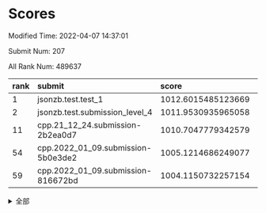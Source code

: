 # Scores

Modified Time: 2022-04-07 14:37:01

Submit Num: 207

All Rank Num: 489637

| rank |               submit               |       score        |       sigma        | pk_num |
| :--- | :--------------------------------- | :----------------- | :----------------- | :----- |
| 1    | jsonzb.test.test_1                 | 1012.6015485123669 | 0.7975280024821303 | 9462   |
| 2    | jsonzb.test.submission_level_4     | 1011.9530935965058 | 0.788977111088591  | 9461   |
| 11   | cpp.21_12_24.submission-2b2ea0d7   | 1010.7047779342579 | 0.7748412266718537 | 9460   |
| 54   | cpp.2022_01_09.submission-5b0e3de2 | 1005.1214686249077 | 0.7247000883896548 | 9464   |
| 59   | cpp.2022_01_09.submission-816672bd | 1004.1150732257154 | 0.7133449802014672 | 9464   |


<details>
<summary>全部</summary>

| rank |                 submit                 |       score        |       sigma        | pk_num |
| :--- | :------------------------------------- | :----------------- | :----------------- | :----- |
| 1    | jsonzb.test.test_1                     | 1012.6015485123669 | 0.7975280024821303 | 9462   |
| 2    | jsonzb.test.submission_level_4         | 1011.9530935965058 | 0.788977111088591  | 9461   |
| 3    | gobigger.level_3.submission_level_3_23 | 1011.9196904981236 | 0.7969694823042663 | 9461   |
| 4    | gobigger.level_3.submission_level_3_25 | 1011.3422814720881 | 0.7825967727398756 | 9459   |
| 5    | gobigger.level_3.submission_level_3_8  | 1011.1753502802044 | 0.7654038228318587 | 9464   |
| 6    | gobigger.level_3.submission_level_3_17 | 1011.071939456372  | 0.7742697819400879 | 9461   |
| 7    | gobigger.level_3.submission_level_3_35 | 1011.0574352732756 | 0.7678207092495116 | 9465   |
| 8    | gobigger.level_3.submission_level_3_41 | 1010.9107714779313 | 0.7692237689470881 | 9463   |
| 9    | gobigger.level_3.submission_level_3_4  | 1010.8454120435542 | 0.7431944804118702 | 9461   |
| 10   | gobigger.level_3.submission_level_3_12 | 1010.7790995220458 | 0.7515180145289141 | 9462   |
| 11   | cpp.21_12_24.submission-2b2ea0d7       | 1010.7047779342579 | 0.7748412266718537 | 9460   |
| 12   | gobigger.level_3.submission_level_3_6  | 1010.5871425082966 | 0.7785435760069314 | 9461   |
| 13   | gobigger.level_3.submission_level_3_39 | 1010.4821344363328 | 0.7767513313160286 | 9461   |
| 14   | gobigger.level_3.submission_level_3_46 | 1010.4344327798954 | 0.7540781957775367 | 9467   |
| 15   | gobigger.level_3.submission_level_3_45 | 1010.4072172927645 | 0.7712291847573038 | 9462   |
| 16   | gobigger.level_3.submission_level_3_9  | 1010.2965931288334 | 0.7456075621750392 | 9460   |
| 17   | gobigger.level_3.submission_level_3_48 | 1010.2759426271602 | 0.7525710071649908 | 9464   |
| 18   | gobigger.level_3.submission_level_3_36 | 1010.2428632534691 | 0.7809718998556375 | 9458   |
| 19   | gobigger.level_3.submission_level_3_29 | 1010.2270044998423 | 0.7545456507808516 | 9457   |
| 20   | gobigger.level_3.submission_level_3_31 | 1010.2238181731541 | 0.7797064181120062 | 9463   |
| 21   | gobigger.level_3.submission_level_3_43 | 1010.203166635477  | 0.7635370068136045 | 9462   |
| 22   | gobigger.level_3.submission_level_3_15 | 1010.1885166785235 | 0.7652424914824782 | 9463   |
| 23   | gobigger.level_3.submission_level_3_21 | 1010.1365968797132 | 0.7459702799377774 | 9454   |
| 24   | gobigger.level_3.submission_level_3_37 | 1010.0549672206251 | 0.7687423859173663 | 9459   |
| 25   | gobigger.level_3.submission_level_3_10 | 1010.0342908361303 | 0.748426105914538  | 9460   |
| 26   | gobigger.level_3.submission_level_3_30 | 1009.9244683369102 | 0.7507915050917598 | 9458   |
| 27   | gobigger.level_3.submission_level_3_40 | 1009.9229676431936 | 0.7519980733848982 | 9466   |
| 28   | gobigger.level_3.submission_level_3_3  | 1009.899324249595  | 0.7638581581596565 | 9465   |
| 29   | gobigger.level_3.submission_level_3_27 | 1009.8733202323946 | 0.7626692341224731 | 9462   |
| 30   | gobigger.level_3.submission_level_3_16 | 1009.8277341284291 | 0.7710647358449341 | 9462   |
| 31   | gobigger.level_3.submission_level_3_14 | 1009.7450170907401 | 0.7570437331938022 | 9458   |
| 32   | gobigger.level_3.submission_level_3_38 | 1009.7189599568575 | 0.7678637769205211 | 9462   |
| 33   | gobigger.level_3.submission_level_3_32 | 1009.702914386387  | 0.7552499206867432 | 9464   |
| 34   | gobigger.level_3.submission_level_3_19 | 1009.6846739560174 | 0.7644365447745118 | 9462   |
| 35   | gobigger.level_3.submission_level_3_2  | 1009.6815692498667 | 0.7488380001322912 | 9461   |
| 36   | gobigger.level_3.submission_level_3_18 | 1009.661279668553  | 0.777689441885295  | 9459   |
| 37   | gobigger.level_3.submission_level_3_49 | 1009.6525255758942 | 0.7551890352461526 | 9457   |
| 38   | gobigger.level_3.submission_level_3_11 | 1009.5278496594516 | 0.7413672122937225 | 9465   |
| 39   | gobigger.level_3.submission_level_3_47 | 1009.4679451545924 | 0.7584891147752887 | 9460   |
| 40   | gobigger.level_3.submission_level_3_26 | 1009.4405664448005 | 0.7559189862212382 | 9465   |
| 41   | gobigger.level_3.submission_level_3_22 | 1009.4392952833725 | 0.7709685211982166 | 9466   |
| 42   | gobigger.level_3.submission_level_3_24 | 1009.4189254493034 | 0.7401523608912551 | 9465   |
| 43   | gobigger.level_3.submission_level_3_7  | 1009.4111724175144 | 0.7564649481515371 | 9462   |
| 44   | gobigger.level_3.submission_level_3_13 | 1009.3129058012261 | 0.7614500889488584 | 9466   |
| 45   | gobigger.level_3.submission_level_3_42 | 1009.2819995362813 | 0.7459320676601706 | 9458   |
| 46   | gobigger.level_3.submission_level_3_0  | 1009.274184937136  | 0.7605380793146416 | 9462   |
| 47   | gobigger.level_3.submission_level_3_5  | 1009.0370567356513 | 0.7538841940177511 | 9461   |
| 48   | gobigger.level_3.submission_level_3_1  | 1008.9400542979466 | 0.7521674141598464 | 9461   |
| 49   | gobigger.level_3.submission_level_3_33 | 1008.825825811587  | 0.7287494324607664 | 9462   |
| 50   | gobigger.level_3.submission_level_3_20 | 1008.7624525126105 | 0.7466974471084753 | 9463   |
| 51   | gobigger.level_3.submission_level_3_28 | 1008.7195485427427 | 0.726045895533599  | 9466   |
| 52   | gobigger.level_3.submission_level_3_44 | 1008.5552461147051 | 0.7612804916379894 | 9464   |
| 53   | gobigger.level_3.submission_level_3_34 | 1008.0387509893519 | 0.7429821541542699 | 9459   |
| 54   | cpp.2022_01_09.submission-5b0e3de2     | 1005.1214686249077 | 0.7247000883896548 | 9464   |
| 55   | gobigger.level_1.submission_level_1_45 | 1004.9924927704157 | 0.7297130499262223 | 9462   |
| 56   | gobigger.level_1.submission_level_1_10 | 1004.7202567405913 | 0.7033673489633173 | 9462   |
| 57   | gobigger.level_1.submission_level_1_25 | 1004.389147956714  | 0.7134359769453594 | 9460   |
| 58   | gobigger.level_1.submission_level_1_38 | 1004.282569154123  | 0.7068614821522085 | 9461   |
| 59   | cpp.2022_01_09.submission-816672bd     | 1004.1150732257154 | 0.7133449802014672 | 9464   |
| 60   | gobigger.level_1.submission_level_1_27 | 1003.958617212475  | 0.7239235390783446 | 9460   |
| 61   | gobigger.level_1.submission_level_1_29 | 1003.9009270100695 | 0.7091948019894599 | 9465   |
| 62   | gobigger.level_1.submission_level_1_17 | 1003.8957959415709 | 0.7129493639302585 | 9465   |
| 63   | gobigger.level_1.submission_level_1_35 | 1003.8851951717049 | 0.7051975190033646 | 9469   |
| 64   | gobigger.level_1.submission_level_1_6  | 1003.8684244251945 | 0.7207583982358714 | 9462   |
| 65   | gobigger.level_1.submission_level_1_49 | 1003.8442897830498 | 0.718517402734634  | 9463   |
| 66   | gobigger.level_1.submission_level_1_16 | 1003.8120489481532 | 0.7135507603310428 | 9466   |
| 67   | gobigger.level_1.submission_level_1_2  | 1003.7923477789764 | 0.7040297305176724 | 9462   |
| 68   | gobigger.level_1.submission_level_1_18 | 1003.7836219653237 | 0.7209076475601778 | 9468   |
| 69   | gobigger.level_1.submission_level_1_43 | 1003.6810318276055 | 0.7003988466283365 | 9467   |
| 70   | gobigger.level_1.submission_level_1_11 | 1003.6092283341006 | 0.7071117907734128 | 9460   |
| 71   | gobigger.level_1.submission_level_1_28 | 1003.596736561259  | 0.712753392772203  | 9465   |
| 72   | gobigger.level_1.submission_level_1_36 | 1003.5095912250039 | 0.6998759718007268 | 9462   |
| 73   | gobigger.level_1.submission_level_1_33 | 1003.5065172851171 | 0.7176560029967209 | 9468   |
| 74   | gobigger.level_1.submission_level_1_23 | 1003.5043405624555 | 0.720267028393967  | 9464   |
| 75   | gobigger.level_1.submission_level_1_37 | 1003.3745180621635 | 0.7006675134145353 | 9453   |
| 76   | gobigger.level_1.submission_level_1_26 | 1003.2892803415557 | 0.7250513010699786 | 9462   |
| 77   | gobigger.level_1.submission_level_1_9  | 1003.2217528129961 | 0.7051865639742879 | 9467   |
| 78   | gobigger.level_1.submission_level_1_42 | 1003.2072659947219 | 0.7073464706680228 | 9458   |
| 79   | gobigger.level_1.submission_level_1_1  | 1003.1774877508974 | 0.7139367663767895 | 9465   |
| 80   | gobigger.level_1.submission_level_1_47 | 1003.1693375960521 | 0.7118731494623085 | 9452   |
| 81   | gobigger.level_1.submission_level_1_48 | 1003.0565429519487 | 0.7233196788240267 | 9462   |
| 82   | gobigger.level_1.submission_level_1_15 | 1003.0168983309269 | 0.7073311174297122 | 9465   |
| 83   | gobigger.level_1.submission_level_1_7  | 1003.0034123510977 | 0.719250422016248  | 9462   |
| 84   | gobigger.level_1.submission_level_1_30 | 1002.9132995475953 | 0.717439442338233  | 9455   |
| 85   | gobigger.level_1.submission_level_1_4  | 1002.8995815384484 | 0.710358935876176  | 9458   |
| 86   | gobigger.level_1.submission_level_1_20 | 1002.892981169357  | 0.694154894630118  | 9459   |
| 87   | gobigger.level_1.submission_level_1_40 | 1002.8376263392862 | 0.7153894510152659 | 9457   |
| 88   | gobigger.level_1.submission_level_1_0  | 1002.8255904196458 | 0.7091509377200106 | 9463   |
| 89   | gobigger.level_1.submission_level_1_24 | 1002.816375891467  | 0.706462368156853  | 9464   |
| 90   | gobigger.level_1.submission_level_1_13 | 1002.7514041449245 | 0.7141565265715748 | 9466   |
| 91   | gobigger.level_1.submission_level_1_19 | 1002.7070964004058 | 0.7129358344689892 | 9461   |
| 92   | gobigger.level_1.submission_level_1_12 | 1002.6733197389722 | 0.718106543496723  | 9456   |
| 93   | gobigger.level_1.submission_level_1_8  | 1002.6493378974171 | 0.7137747590975612 | 9458   |
| 94   | gobigger.level_1.submission_level_1_3  | 1002.5685639003466 | 0.7111492612204864 | 9463   |
| 95   | gobigger.level_1.submission_level_1_14 | 1002.5600671867608 | 0.7132406259385954 | 9463   |
| 96   | gobigger.level_1.submission_level_1_39 | 1002.5372858759347 | 0.71282175494711   | 9460   |
| 97   | gobigger.level_1.submission_level_1_22 | 1002.5248239801647 | 0.7139773268925615 | 9463   |
| 98   | gobigger.level_1.submission_level_1_21 | 1002.524593883755  | 0.7148579982444359 | 9461   |
| 99   | gobigger.level_1.submission_level_1_34 | 1002.4517027732671 | 0.7107595145759373 | 9466   |
| 100  | gobigger.level_1.submission_level_1_41 | 1002.4027462280594 | 0.7045485597219987 | 9466   |
| 101  | gobigger.level_1.submission_level_1_44 | 1002.2963422420504 | 0.7140223075871128 | 9466   |
| 102  | gobigger.level_1.submission_level_1_46 | 1002.1469805172052 | 0.7208137034486366 | 9465   |
| 103  | gobigger.level_1.submission_level_1_32 | 1002.1179280214425 | 0.7038254716370336 | 9456   |
| 104  | gobigger.level_1.submission_level_1_31 | 1001.9795184288417 | 0.7017425619320996 | 9462   |
| 105  | gobigger.level_1.submission_level_1_5  | 1001.6246943667056 | 0.7091657896392952 | 9460   |
| 106  | gobigger.random.submission_random_20   | 997.9519701036346  | 0.7028459466284662 | 9458   |
| 107  | gobigger.random.submission_random_33   | 997.5040821775672  | 0.706171988102642  | 9465   |
| 108  | gobigger.random.submission_random_8    | 997.4837570769673  | 0.705049757385585  | 9466   |
| 109  | gobigger.random.submission_random_27   | 997.3263196431469  | 0.7079074340771945 | 9467   |
| 110  | gobigger.random.submission_random_18   | 997.1184190093597  | 0.71623101422043   | 9461   |
| 111  | gobigger.random.submission_random_14   | 996.9658867241246  | 0.7059874132409591 | 9467   |
| 112  | gobigger.random.submission_random_22   | 996.9319350066992  | 0.7135678791395648 | 9461   |
| 113  | gobigger.random.submission_random_21   | 996.9123512702604  | 0.703843350575071  | 9462   |
| 114  | gobigger.random.submission_random_49   | 996.8900554957016  | 0.709554320866056  | 9463   |
| 115  | gobigger.random.submission_random_4    | 996.8326317842121  | 0.7110329657342908 | 9464   |
| 116  | gobigger.random.submission_random_3    | 996.8305749442391  | 0.7074450022020653 | 9461   |
| 117  | gobigger.random.submission_random_39   | 996.8249010058063  | 0.7177655895791929 | 9463   |
| 118  | gobigger.random.submission_random_25   | 996.7992871694377  | 0.7082749091774396 | 9458   |
| 119  | gobigger.random.submission_random_43   | 996.7840659222227  | 0.7054125725451934 | 9463   |
| 120  | gobigger.random.submission_random_29   | 996.7625936824244  | 0.7098448047373075 | 9459   |
| 121  | gobigger.random.submission_random_17   | 996.7565432742051  | 0.7174286226522012 | 9462   |
| 122  | gobigger.random.submission_random_16   | 996.7315282769714  | 0.7020365907453828 | 9457   |
| 123  | gobigger.random.submission_random_36   | 996.5697793749177  | 0.7097147534635138 | 9462   |
| 124  | gobigger.random.submission_random_48   | 996.5504593261473  | 0.7179887631292957 | 9459   |
| 125  | gobigger.random.submission_random_2    | 996.5241426078817  | 0.6997509504884567 | 9463   |
| 126  | gobigger.random.submission_random_23   | 996.415716737584   | 0.7000968625058575 | 9461   |
| 127  | gobigger.random.submission_random_32   | 996.3173303636664  | 0.7135558330760006 | 9461   |
| 128  | gobigger.random.submission_random_7    | 996.3009808716868  | 0.7120442866896665 | 9460   |
| 129  | gobigger.random.submission_random_35   | 996.2581043403137  | 0.7203105702203308 | 9461   |
| 130  | gobigger.random.submission_random_28   | 996.1867377497304  | 0.7309195124827512 | 9460   |
| 131  | gobigger.random.submission_random_30   | 996.1448621163879  | 0.7268067859367614 | 9457   |
| 132  | gobigger.random.submission_random_41   | 996.0505204089567  | 0.707073519455227  | 9464   |
| 133  | gobigger.random.submission_random_9    | 996.006235788294   | 0.7091628831818811 | 9462   |
| 134  | gobigger.random.submission_random_44   | 995.9781992903168  | 0.7078758403825788 | 9462   |
| 135  | gobigger.random.submission_random_37   | 995.9471260285203  | 0.7164644497096367 | 9463   |
| 136  | gobigger.random.submission_random_6    | 995.903300993366   | 0.7062515060303507 | 9456   |
| 137  | gobigger.random.submission_random_12   | 995.8437020280273  | 0.7041070868396777 | 9457   |
| 138  | gobigger.random.submission_random_11   | 995.8414189568769  | 0.6977100735518317 | 9459   |
| 139  | gobigger.random.submission_random_10   | 995.7501957403775  | 0.7183646519214796 | 9466   |
| 140  | gobigger.random.submission_random_46   | 995.689252759567   | 0.7154028628656972 | 9458   |
| 141  | gobigger.random.submission_random_42   | 995.6879372223262  | 0.722480480391001  | 9456   |
| 142  | gobigger.random.submission_random_40   | 995.6852224840143  | 0.7078659399562408 | 9462   |
| 143  | gobigger.random.submission_random_15   | 995.6798259209337  | 0.7095578648387137 | 9462   |
| 144  | gobigger.random.submission_random_5    | 995.6204192497169  | 0.7355491888096474 | 9462   |
| 145  | gobigger.random.submission_random_13   | 995.6183579845266  | 0.7252492168986727 | 9463   |
| 146  | gobigger.random.submission_random_26   | 995.5918505810185  | 0.7061837157874367 | 9463   |
| 147  | gobigger.random.submission_random_45   | 995.4619939510058  | 0.7302203866240761 | 9459   |
| 148  | gobigger.random.submission_random_24   | 995.3307840613056  | 0.730410889283375  | 9462   |
| 149  | gobigger.random.submission_random_47   | 995.3272533597886  | 0.7039166972919108 | 9461   |
| 150  | gobigger.random.submission_random_0    | 995.2036179720262  | 0.7076532778452147 | 9463   |
| 151  | gobigger.random.submission_random_31   | 995.1838516463569  | 0.7049775910349615 | 9463   |
| 152  | gobigger.random.submission_random_34   | 995.0356621375095  | 0.7251362522449626 | 9466   |
| 153  | gobigger.random.submission_random_1    | 995.0088637920744  | 0.7063062616134197 | 9462   |
| 154  | gobigger.random.submission_random_38   | 994.7963910605021  | 0.7163462297842683 | 9460   |
| 155  | gobigger.random.submission_random_19   | 994.5281628526873  | 0.7159473097246173 | 9462   |
| 156  | gobigger.level_2.submission_level_2_39 | 994.3211696342447  | 0.7238347062238883 | 9454   |
| 157  | gobigger.level_2.submission_level_2_13 | 993.8433552987004  | 0.7341263434290078 | 9463   |
| 158  | gobigger.level_2.submission_level_2_9  | 993.7685447844926  | 0.7373026918057868 | 9465   |
| 159  | gobigger.level_2.submission_level_2_11 | 993.6172409879453  | 0.7499219537207816 | 9462   |
| 160  | gobigger.level_2.submission_level_2_1  | 993.4153281647426  | 0.7316274694654998 | 9458   |
| 161  | gobigger.level_2.submission_level_2_40 | 993.1512546828692  | 0.7561957908176882 | 9461   |
| 162  | gobigger.level_2.submission_level_2_18 | 992.9540697336344  | 0.7379565585392381 | 9464   |
| 163  | gobigger.level_2.submission_level_2_12 | 992.950047858456   | 0.7333058390969688 | 9461   |
| 164  | gobigger.level_2.submission_level_2_42 | 992.9181214662425  | 0.740716592065794  | 9462   |
| 165  | gobigger.level_2.submission_level_2_31 | 992.8075648362891  | 0.741115707074105  | 9462   |
| 166  | gobigger.level_2.submission_level_2_44 | 992.7522035323609  | 0.7385102393632799 | 9461   |
| 167  | gobigger.level_2.submission_level_2_24 | 992.7517096496264  | 0.7472342961996423 | 9459   |
| 168  | gobigger.level_2.submission_level_2_49 | 992.7050732856912  | 0.7458444302822987 | 9457   |
| 169  | gobigger.level_2.submission_level_2_22 | 992.7001911339465  | 0.7467591642384834 | 9461   |
| 170  | gobigger.level_2.submission_level_2_45 | 992.639689975143   | 0.7232735483289146 | 9466   |
| 171  | gobigger.level_2.submission_level_2_25 | 992.6388982694324  | 0.7671676559559614 | 9459   |
| 172  | gobigger.level_2.submission_level_2_27 | 992.6324745013441  | 0.7473318871911353 | 9463   |
| 173  | gobigger.level_2.submission_level_2_28 | 992.5992350173365  | 0.7430547774214213 | 9467   |
| 174  | gobigger.level_2.submission_level_2_35 | 992.5928669470468  | 0.7384249647938311 | 9463   |
| 175  | gobigger.level_2.submission_level_2_30 | 992.531139973837   | 0.7415180808429965 | 9459   |
| 176  | gobigger.level_2.submission_level_2_46 | 992.5025724637255  | 0.7452606668241045 | 9462   |
| 177  | gobigger.level_2.submission_level_2_47 | 992.490086029897   | 0.7525150626413227 | 9464   |
| 178  | gobigger.level_2.submission_level_2_43 | 992.4889942951661  | 0.7499533697084171 | 9461   |
| 179  | gobigger.level_2.submission_level_2_33 | 992.4493657222446  | 0.7367162779709076 | 9461   |
| 180  | gobigger.level_2.submission_level_2_16 | 992.3983691091737  | 0.7567405463596976 | 9458   |
| 181  | gobigger.level_2.submission_level_2_34 | 992.3976959613058  | 0.7483558246064598 | 9459   |
| 182  | gobigger.level_2.submission_level_2_38 | 992.3082774979898  | 0.7545896714747785 | 9460   |
| 183  | gobigger.level_2.submission_level_2_15 | 992.2864523127913  | 0.7466527038893479 | 9462   |
| 184  | gobigger.level_2.submission_level_2_5  | 992.2857206384956  | 0.7600001084116864 | 9461   |
| 185  | gobigger.level_2.submission_level_2_21 | 992.2717970633446  | 0.7496689099438639 | 9458   |
| 186  | gobigger.level_2.submission_level_2_4  | 992.2341132627614  | 0.745923631160093  | 9464   |
| 187  | gobigger.level_2.submission_level_2_10 | 992.1330926138343  | 0.761236793405657  | 9461   |
| 188  | gobigger.level_2.submission_level_2_29 | 992.0212991262345  | 0.7454985658411125 | 9466   |
| 189  | gobigger.level_2.submission_level_2_2  | 992.0088595892645  | 0.751451197765934  | 9459   |
| 190  | gobigger.level_2.submission_level_2_7  | 991.8781077111632  | 0.7534072326905963 | 9460   |
| 191  | gobigger.level_2.submission_level_2_17 | 991.8515097914351  | 0.7509900171700908 | 9462   |
| 192  | gobigger.level_2.submission_level_2_36 | 991.7646190185955  | 0.7385778065757317 | 9457   |
| 193  | gobigger.level_2.submission_level_2_20 | 991.7284360156398  | 0.7518723664731055 | 9462   |
| 194  | gobigger.level_2.submission_level_2_48 | 991.5387154092969  | 0.7620791385711086 | 9459   |
| 195  | gobigger.level_2.submission_level_2_37 | 991.4052061011178  | 0.7534694193223971 | 9460   |
| 196  | gobigger.level_2.submission_level_2_14 | 991.3519230310693  | 0.7885624574152975 | 9463   |
| 197  | gobigger.level_2.submission_level_2_3  | 991.3431361808742  | 0.7552425166084786 | 9459   |
| 198  | gobigger.level_2.submission_level_2_8  | 991.2250508192122  | 0.7725897760517453 | 9456   |
| 199  | gobigger.level_2.submission_level_2_26 | 991.1844094717876  | 0.7501781083533157 | 9462   |
| 200  | gobigger.level_2.submission_level_2_23 | 991.1355432499197  | 0.7547320994617633 | 9463   |
| 201  | gobigger.level_2.submission_level_2_6  | 991.0970174902909  | 0.7495815990104202 | 9459   |
| 202  | gobigger.level_2.submission_level_2_19 | 991.055465523926   | 0.7581217603497596 | 9460   |
| 203  | gobigger.level_2.submission_level_2_0  | 990.8748395303043  | 0.7569716727142207 | 9466   |
| 204  | gobigger.level_2.submission_level_2_32 | 990.7638180446019  | 0.76833647037197   | 9463   |
| 205  | gobigger.level_2.submission_level_2_41 | 990.3357365534605  | 0.7584608317583292 | 9453   |
| 206  | gobigger.none.submission_none_0        | 976.7464750873354  | 1.3364030948477506 | 9462   |
| 207  | gobigger.none.submission_none_1        | 975.7431386853642  | 1.5414795887973671 | 9464   |

</details>